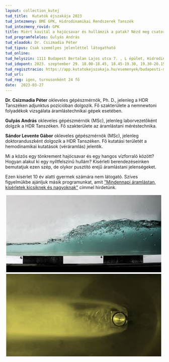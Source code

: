 ```yaml
---
layout: collection_kutej
tud_title:  Kutatók éjszakája 2023
tud_intezmeny: BME GPK, Hidrodinamikai Rendszerek Tanszék
tud_intezmeny_rovid: GPK
title: Miért kavitál a hajócsavar és hullámzik a patak? Nézd meg csatornáinkban!
tud_programfelelos: Gulyás András
tud_eloadok: Dr. Csizmadia Péter
tud_tipus: Csak személyes jelenléttel látogatható
tud_online: 
tud_helyszin: 1111 Budapest Bertalan Lajos utca 7. , L épület, Hidrodinamikai Rendszek Tanszék Laboratórium
tud_idopont: 2023. szeptember 29. 18.00-18.45, 18.45-19.30, 19.30-20.15, 20.15-21:00
tud_regisztracio: https://app.kutatokejszakaja.hu/esemenyek/budapesti-muszaki-es-gazdasagtudomanyi-egyetem/miert-kavital-a-hajocsavar-es-hullamzik-a-patak-nezd-meg-csatornainkban
tud_url: 
tud_reg: igen, turnusonként 24 fő
date:  2023-03-27
---
```


**Dr. Csizmadia Péter** okleveles gépészmérnök, Ph. D., jelenleg a HDR Tanszéken adjunktus pozícióban dolgozik. Fő szakterülete a nemnewtoni folyadékok vizsgálata áramlástechnikai gépek esetében. 

**Gulyás András** okleveles gépészmérnök (MSc), jelenleg laborvezetőként dolgzik a HDR Tanszéken. Fő szakterülete az áramlástani méréstechnika. 

**Sándor Levente Gábor** okleveles gépészmérnök (MSc), jelenleg doktoranduszként dolgozik a HDR Tanszéken. Fő kutatási területét a hemodinamikai kutatások (véráramlás) jelentik.



Mi a közös egy tönkrement hajócsavar és egy hangos vízforraló között? Hogyan alakul ki egy nyíltfelszínű hullám? Kísérleti berendezéseinken bemutatjuk ezen szép, de olykor pusztító erejű áramlástani jelenségeket.

Ezen kísérlet 10 év alatti gyermek számára nem látogató. Szíves figyelmükbe ajánljuk másik programunkat, amit ["Mindennapi áramlástan, kísérletek kicsiknek és nagyoknak"](https://tudprog.bme.hu/kutatok_ejszakaja/2023/mindennapi-aramlastan-kiserletek-kicsiknek-es-nagyoknak.html) címmel hirdetünk.

![Miért kavitál a hajócsavar és hullámzik a patak? Nézd meg csatornáinkban!](images/miert-kvalital-a-hajocsavar-es-hullamzik-a-patak-nezd-meg-csatornainkban.jpg)
